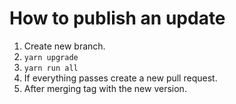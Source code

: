 # How to publish an update

1. Create new branch.
1. `yarn upgrade`
1. `yarn run all`
1. If everything passes create a new pull request.
1. After merging tag with the new version.
